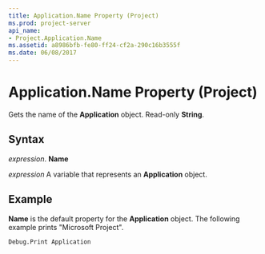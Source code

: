 ```yaml
---
title: Application.Name Property (Project)
ms.prod: project-server
api_name:
- Project.Application.Name
ms.assetid: a8986bfb-fe80-ff24-cf2a-290c16b3555f
ms.date: 06/08/2017
---
```



# Application.Name Property (Project)

Gets the name of the  **Application** object. Read-only **String**.


## Syntax

 _expression_. **Name**

 _expression_ A variable that represents an **Application** object.


## Example

 **Name** is the default property for the **Application** object. The following example prints "Microsoft Project".


```vb
Debug.Print Application
```


